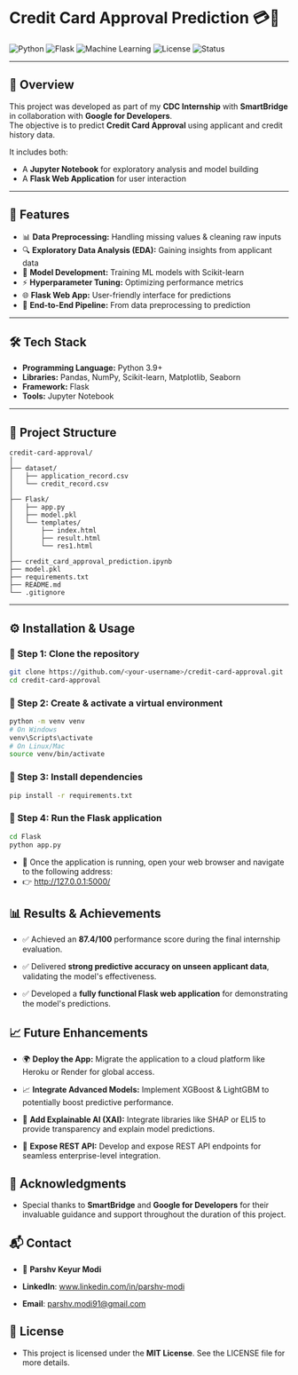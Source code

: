 # Credit Card Approval Prediction 💳🤖

![Python](https://img.shields.io/badge/Python-3.9+-blue.svg)
![Flask](https://img.shields.io/badge/Flask-Framework-green.svg)
![Machine Learning](https://img.shields.io/badge/Machine%20Learning-ScikitLearn-orange)
![License](https://img.shields.io/badge/License-MIT-lightgrey)
![Status](https://img.shields.io/badge/Status-Completed-brightgreen)

---

## 📌 Overview
This project was developed as part of my **CDC Internship** with **SmartBridge** in collaboration with **Google for Developers**.  
The objective is to predict **Credit Card Approval** using applicant and credit history data.  

It includes both:
- A **Jupyter Notebook** for exploratory analysis and model building  
- A **Flask Web Application** for user interaction  

---

## 🚀 Features
- 📊 **Data Preprocessing:** Handling missing values & cleaning raw inputs  
- 🔍 **Exploratory Data Analysis (EDA):** Gaining insights from applicant data  
- 🤖 **Model Development:** Training ML models with Scikit-learn  
- ⚡ **Hyperparameter Tuning:** Optimizing performance metrics  
- 🌐 **Flask Web App:** User-friendly interface for predictions  
- 📑 **End-to-End Pipeline:** From data preprocessing to prediction  

---

## 🛠️ Tech Stack
- **Programming Language:** Python 3.9+  
- **Libraries:** Pandas, NumPy, Scikit-learn, Matplotlib, Seaborn  
- **Framework:** Flask  
- **Tools:** Jupyter Notebook  

---

## 📂 Project Structure
```plaintext
credit-card-approval/
│
├── dataset/
│   ├── application_record.csv
│   └── credit_record.csv
│
├── Flask/
│   ├── app.py
│   ├── model.pkl
│   └── templates/
│       ├── index.html
│       ├── result.html
│       └── res1.html
│
├── credit_card_approval_prediction.ipynb
├── model.pkl
├── requirements.txt
├── README.md
└── .gitignore
```
---

## ⚙️ Installation & Usage

### 🔧 Step 1: Clone the repository
```bash
git clone https://github.com/<your-username>/credit-card-approval.git
cd credit-card-approval
```

### 🔧 Step 2: Create & activate a virtual environment
```bash
python -m venv venv
# On Windows
venv\Scripts\activate
# On Linux/Mac
source venv/bin/activate
```
### 🔧 Step 3: Install dependencies
```bash
pip install -r requirements.txt
```
### 🔧 Step 4: Run the Flask application
```bash
cd Flask
python app.py
```
- 📌 Once the application is running, open your web browser and navigate to the following address:
- 👉 http://127.0.0.1:5000/

## 📊 Results & Achievements
- ✅ Achieved an **87.4/100** performance score during the final internship evaluation.

- ✅ Delivered **strong predictive accuracy on unseen applicant data**, validating the model's effectiveness.

- ✅ Developed a **fully functional Flask web application** for demonstrating the model's predictions.

## 📈 Future Enhancements
- 🌍 **Deploy the App:** Migrate the application to a cloud platform like Heroku or Render for global access.

- 📈 **Integrate Advanced Models:** Implement XGBoost & LightGBM to potentially boost predictive performance.

- 🔎 **Add Explainable AI (XAI):** Integrate libraries like SHAP or ELI5 to provide transparency and explain model predictions.

- 🔌 **Expose REST API:** Develop and expose REST API endpoints for seamless enterprise-level integration.

## 🙏 Acknowledgments
- Special thanks to **SmartBridge** and **Google for Developers** for their invaluable guidance and support throughout the duration of this project.

## 📬 Contact
- 👤 **Parshv Keyur Modi**

- **LinkedIn**: www.linkedin.com/in/parshv-modi
- **Email**: parshv.modi91@gmail.com

## 📜 License
- This project is licensed under the **MIT License**. See the LICENSE file for more details.